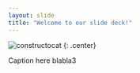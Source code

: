```yaml
---
layout: slide
title: "Welcome to our slide deck!"
---
```


![constructocat](https://octodex.github.com/images/constructocat2.jpg)
{: .center}

Caption here
blabla3


